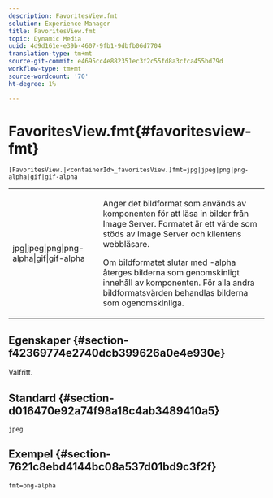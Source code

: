 ```yaml
---
description: FavoritesView.fmt
solution: Experience Manager
title: FavoritesView.fmt
topic: Dynamic Media
uuid: 4d9d161e-e39b-4607-9fb1-9dbfb06d7704
translation-type: tm+mt
source-git-commit: e4695cc4e882351ec3f2c55fd8a3cfca455bd79d
workflow-type: tm+mt
source-wordcount: '70'
ht-degree: 1%

---
```



# FavoritesView.fmt{#favoritesview-fmt}

`[FavoritesView.|<containerId>_favoritesView.]fmt=jpg|jpeg|png|png-alpha|gif|gif-alpha`

<table id="table_2B109D2F91E64B5382B31921C3780FA5"> 
 <tbody> 
  <tr> 
   <td colname="col1"> <p><span class="codeph"> jpg|jpeg|png|png-alpha|gif|gif-alpha</span> </p> </td> 
   <td colname="col2"> <p> Anger det bildformat som används av komponenten för att läsa in bilder från Image Server. Formatet är ett värde som stöds av Image Server och klientens webbläsare. </p> <p>Om bildformatet slutar med <span class="codeph"> -alpha</span> återges bilderna som genomskinligt innehåll av komponenten. För alla andra bildformatsvärden behandlas bilderna som ogenomskinliga. </p> </td> 
  </tr> 
 </tbody> 
</table>

## Egenskaper {#section-f42369774e2740dcb399626a0e4e930e}

Valfritt.

## Standard {#section-d016470e92a74f98a18c4ab3489410a5}

`jpeg`

## Exempel {#section-7621c8ebd4144bc08a537d01bd9c3f2f}

`fmt=png-alpha`

